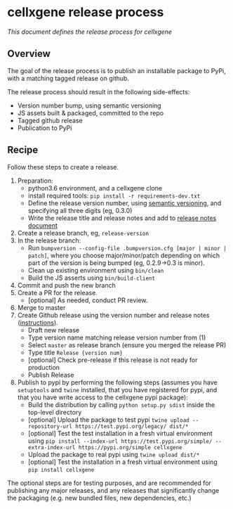 # cellxgene release process

_This document defines the release process for cellxgene_

## Overview

The goal of the release process is to publish an installable package
to PyPi, with a matching tagged release on github.

The release process should result in the following side-effects:

- Version number bump, using semantic versioning
- JS assets built & packaged, committed to the repo
- Tagged github release
- Publication to PyPi

## Recipe

Follow these steps to create a release.

1.  Preparation:
    - python3.6 environment, and a cellxgene clone
    - install required tools: `pip install -r requirements-dev.txt`
    - Define the release version number, using [semantic versioning](https://semver.org/),
      and specifying all three digits (eg, 0.3.0)
    - Write the release title and release notes and add to
      [release notes document](https://docs.google.com/document/d/1KnHwkYfhyWO5H8BDcMu7y3ogjvq5Yi4OwpmZ8DB6w0Y/edit)
2.  Create a release branch, eg, `release-version`
3.  In the release branch:
    - Run `bumpversion --config-file .bumpversion.cfg [major | minor | patch]`,
      where you choose major/minor/patch depending on which part of the version
      is being bumped (eg, 0.2.9->0.3 is minor).
    - Clean up existing environment using `bin/clean`
    - Build the JS asserts using `bin/build-client`
4.  Commit and push the new branch
5.  Create a PR for the release.
    - [optional] As needed, conduct PR review.
6.  Merge to master
7.  Create Github release using the version number and release notes
    ([instructions](https://help.github.com/articles/creating-releases/)).
    - Draft new release
    - Type version name matching release version number from (1)
    - Select `master` as release branch (ensure you merged the release PR)
    - Type title `Release {version num}`
    - [optional] Check pre-release if this release is not ready for production
    - Publish Release
8.  Publish to pypi by performing the following steps (assumes you have `setuptools`
    and `twine` installed, that you have registered for pypi, and that you have
    write access to the cellxgene pypi package):
    - Build the distribution by calling `python setup.py sdist`
      inside the top-level directory
    - [optional] Upload the package to test pypi
      `twine upload --repository-url https://test.pypi.org/legacy/ dist/*`
    - [optional] Test the test installation in a fresh virtual environment using
      `pip install --index-url https://test.pypi.org/simple/ --extra-index-url https://pypi.org/simple cellxgene`
    - Upload the package to real pypi using `twine upload dist/*`
    - [optional] Test the installation in a fresh virtual environment using
      `pip install cellxgene`

The optional steps are for testing purposes, and are recommended
for publishing any major releases, and any releases that significantly
change the packaging (e.g. new bundled files, new dependencies, etc.)
